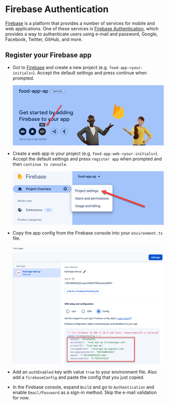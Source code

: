 # Firebase Authentication

[Firebase](https://firebase.google.com/) is a platform that provides a number of services for mobile and web applications. One of these services is [Firebase Authentication](https://firebase.google.com/docs/auth), which provides a way to authenticate users using e-mail and password, Google, Facebook, Twitter, GitHub, and more.

## Register your Firebase app

- Got to [Firebase](https://console.firebase.google.com/) and create a new project (e.g. `food-app-<your-initials>`). Accept the default settings and press continue when prompted.

  ![firebase-create-web-app](_images/create-app.png)

- Create a web app in your project (e.g. `food-app-web-<your-initials>`). Accept the default settings and press `register app` when prompted and then `continue to console`.

  ![project-settings](_images/project-settings.png)

- Copy the app config from the Firebase console into your `environment.ts` file.

  ![app-config](_images/app-config.png)  

- Add an `authEnabled` key with value `true` to your environment file. Also add a `firebaseConfig` and paste the config that you just copied.

- In the Firebase console, expand `Build` and go to `Authentication` and enable `Email/Password` as a sign-in method. Skip the e-mail validation for now.